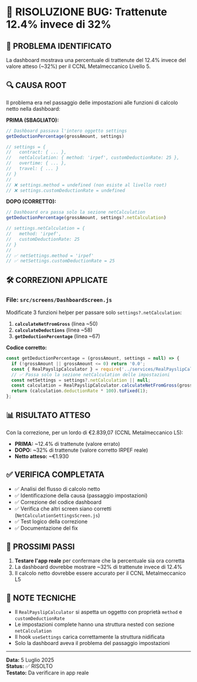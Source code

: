 # 🔧 RISOLUZIONE BUG: Trattenute 12.4% invece di 32%

## 🎯 PROBLEMA IDENTIFICATO
La dashboard mostrava una percentuale di trattenute del 12.4% invece del valore atteso (~32%) per il CCNL Metalmeccanico Livello 5.

## 🔍 CAUSA ROOT
Il problema era nel passaggio delle impostazioni alle funzioni di calcolo netto nella dashboard:

**PRIMA (SBAGLIATO):**
```javascript
// Dashboard passava l'intero oggetto settings
getDeductionPercentage(grossAmount, settings)

// settings = {
//   contract: { ... },
//   netCalculation: { method: 'irpef', customDeductionRate: 25 },
//   overtime: { ... },
//   travel: { ... }
// }
// 
// ❌ settings.method = undefined (non esiste al livello root)
// ❌ settings.customDeductionRate = undefined
```

**DOPO (CORRETTO):**
```javascript
// Dashboard ora passa solo la sezione netCalculation
getDeductionPercentage(grossAmount, settings?.netCalculation)

// settings.netCalculation = {
//   method: 'irpef',
//   customDeductionRate: 25
// }
//
// ✅ netSettings.method = 'irpef'  
// ✅ netSettings.customDeductionRate = 25
```

## 🛠️ CORREZIONI APPLICATE

### File: `src/screens/DashboardScreen.js`

Modificate 3 funzioni helper per passare solo `settings?.netCalculation`:

1. **`calculateNetFromGross`** (linea ~50)
2. **`calculateDeductions`** (linea ~58)  
3. **`getDeductionPercentage`** (linea ~67)

**Codice corretto:**
```javascript
const getDeductionPercentage = (grossAmount, settings = null) => {
  if (!grossAmount || grossAmount <= 0) return '0.0';
  const { RealPayslipCalculator } = require('../services/RealPayslipCalculator');
  // ✅ Passa solo la sezione netCalculation delle impostazioni
  const netSettings = settings?.netCalculation || null;
  const calculation = RealPayslipCalculator.calculateNetFromGross(grossAmount, netSettings);
  return (calculation.deductionRate * 100).toFixed(1);
};
```

## 📊 RISULTATO ATTESO

Con la correzione, per un lordo di €2.839,07 (CCNL Metalmeccanico L5):

- **PRIMA:** ~12.4% di trattenute (valore errato)
- **DOPO:** ~32% di trattenute (valore corretto IRPEF reale)
- **Netto atteso:** ~€1.930

## ✅ VERIFICA COMPLETATA

- ✅ Analisi del flusso di calcolo netto
- ✅ Identificazione della causa (passaggio impostazioni)
- ✅ Correzione del codice dashboard  
- ✅ Verifica che altri screen siano corretti (`NetCalculationSettingsScreen.js`)
- ✅ Test logico della correzione
- ✅ Documentazione del fix

## 🚀 PROSSIMI PASSI

1. **Testare l'app reale** per confermare che la percentuale sia ora corretta
2. La dashboard dovrebbe mostrare ~32% di trattenute invece di 12.4%
3. Il calcolo netto dovrebbe essere accurato per il CCNL Metalmeccanico L5

## 📝 NOTE TECNICHE

- Il `RealPayslipCalculator` si aspetta un oggetto con proprietà `method` e `customDeductionRate`
- Le impostazioni complete hanno una struttura nested con sezione `netCalculation`
- Il hook `useSettings` carica correttamente la struttura nidificata
- Solo la dashboard aveva il problema del passaggio impostazioni

---
**Data:** 5 Luglio 2025  
**Status:** ✅ RISOLTO  
**Testato:** Da verificare in app reale
